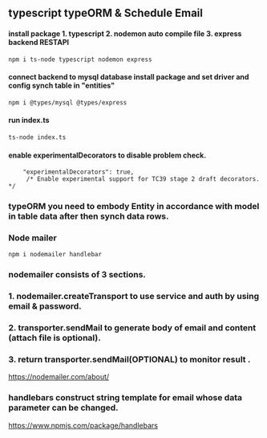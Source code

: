 ## typescript typeORM & Schedule Email

#### install package 1. typescript 2. nodemon auto compile file 3. express backend RESTAPI

```
npm i ts-node typescript nodemon express
```

#### connect backend to mysql database install package and set driver and config synch table in "entities"

```
npm i @types/mysql @types/express
```

#### run index.ts

```
ts-node index.ts
```

#### enable experimentalDecorators to disable problem check.

```
    "experimentalDecorators": true,
     /* Enable experimental support for TC39 stage 2 draft decorators. */

```

### typeORM you need to embody Entity in accordance with model in table data after then synch data rows.


### Node mailer 

```
npm i nodemailer handlebar 
```
### nodemailer consists of 3 sections. 
### 1. nodemailer.createTransport   to use service and auth by using email & password.
### 2. transporter.sendMail         to generate body of email and content (attach file is optional).
### 3. return transporter.sendMail(OPTIONAL)    to monitor result .

https://nodemailer.com/about/

### handlebars construct string template for email whose data parameter can be changed.

https://www.npmjs.com/package/handlebars
